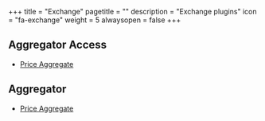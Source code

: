 +++
title = "Exchange"
pagetitle = ""
description = "Exchange plugins"
icon = "fa-exchange"
weight = 5
alwaysopen = false
+++

## Aggregator Access
* [Price Aggregate](https://github.com/TravelgateX)

## Aggregator
* [Price Aggregate](https://github.com/TravelgateX)
